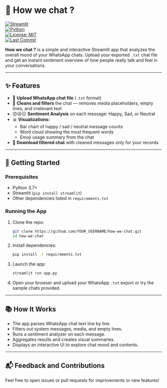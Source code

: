 
# 💬 How we chat ?

[![Streamlit](https://img.shields.io/badge/platform-Streamlit-orange?logo=streamlit)](https://streamlit.io/)  
[![Python](https://img.shields.io/badge/language-Python-blue?logo=python)](https://www.python.org/)  
[![License: MIT](https://img.shields.io/badge/license-MIT-green.svg)](LICENSE)  
[![Last Commit](https://img.shields.io/github/last-commit/YOUR_USERNAME/how-we-chat.svg)](https://github.com/YOUR_USERNAME/how-we-chat)

**How we chat ?** is a simple and interactive Streamlit app that analyzes the overall mood of your WhatsApp chats. Upload your exported `.txt` chat file and get an instant sentiment overview of how people really talk and feel in your conversations.

---

## ✨ Features

- 📁 **Upload WhatsApp chat file** (`.txt` format)
- 🧹 **Cleans and filters** the chat — removes media placeholders, empty lines, and irrelevant text
- 😊😢😐 **Sentiment Analysis** on each message: Happy, Sad, or Neutral
- 📊 **Visualizations:**
  - Bar chart of happy / sad / neutral message counts
  - Word cloud showing the most frequent words
  - Emoji usage summary from the chat
- 💾 **Download filtered chat** with cleaned messages only for your records

---

## 🚀 Getting Started

### Prerequisites

- Python 3.7+
- Streamlit (`pip install streamlit`)
- Other dependencies listed in `requirements.txt`

### Running the App

1. Clone the repo:

   ```bash
   git clone https://github.com/YOUR_USERNAME/how-we-chat.git
   cd how-we-chat
   ```

2. Install dependencies:

   ```bash
   pip install -r requirements.txt
   ```

3. Launch the app:

   ```bash
   streamlit run app.py
   ```

4. Open your browser and upload your WhatsApp `.txt` export or try the sample chats provided.

---

## 📚 How It Works

- The app parses WhatsApp chat text line by line.
- Filters out system messages, media, and empty lines.
- Runs a sentiment analyzer on each message.
- Aggregates results and creates visual summaries.
- Displays an interactive UI to explore chat mood and contents.

---

## 📬 Feedback and Contributions

Feel free to open issues or pull requests for improvements or new features!
